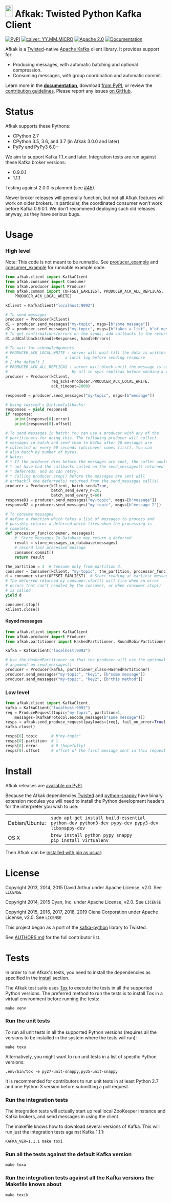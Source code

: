 # <img src="docs/_static/afkak.png" width="23" height="36" alt=""> Afkak: Twisted Python Kafka Client

<a href="https://pypi.org/projects/afkak"><img src="https://img.shields.io/pypi/v/afkak.svg" alt="PyPI"></a>
<a href="https://calver.org/"><img src="https://img.shields.io/badge/calver-YY.MM.MICRO-22bfda.svg" alt="calver: YY.MM.MICRO"></a>
<a href="./LICENSE"><img src="https://img.shields.io/pypi/l/afkak.svg" alt="Apache 2.0"></a>
<a href="https://afkak.readthedocs.io/en/latest/"><img src="https://readthedocs.org/projects/pip/badge/" alt="Documentation"></a>
<!--
TODO: Uncomment this once the build is less flaky.
<a href="https://travis-ci.org/ciena/afkak"><img src="https://travis-ci.org/ciena/afkak.svg?branch=master" alt="Travis CI"></a>
-->

<!--
Everything between the LONG_DESCRIPTION_START and LONG_DESCRIPTION_END
comments is taken as the package long_description by setup.py. Do not
change the formatting of these lines lest that break.
-->
<!-- LONG_DESCRIPTION_START -->

Afkak is a [Twisted](https://twistedmatrix.com/)-native [Apache Kafka](https://kafka.apache.org/) client library.
It provides support for:

* Producing messages, with automatic batching and optional compression.
* Consuming messages, with group coordination and automatic commit.

Learn more in the **[documentation](https://afkak.readthedocs.io/en/latest/)**, download [from PyPI](https://pypi.org/projects/afkak), or review the [contribution guidelines](./CONTRIBUTING.md).
Please report any issues [on GitHub](https://github.com/ciena/afkak/issues).

# Status

Afkak supports these Pythons:

- CPython 2.7
- CPython 3.5, 3.6, and 3.7 (in Afkak 3.0.0 and later)
- PyPy and PyPy3 6.0+

We aim to support Kafka 1.1.<var>x</var> and later.
Integration tests are run against these Kafka broker versions:

- 0.9.0.1
- 1.1.1

Testing against 2.0.0 is planned (see [#45](https://github.com/ciena/afkak/issues/45)).

Newer broker releases will generally function, but not all Afkak features will work on older brokers.
In particular, the coordinated consumer won’t work before Kafka 0.9.0.1.
We don’t recommend deploying such old releases anyway, as they have serious bugs.

# Usage

### High level

Note: This code is not meant to be runnable. See [producer\_example](./examples/producer_example)
and [consumer\_example](./examples/consumer_example) for runnable example code.

```python
from afkak.client import KafkaClient
from afkak.consumer import Consumer
from afkak.producer import Producer
from afkak.common import (OFFSET_EARLIEST, PRODUCER_ACK_ALL_REPLICAS,
    PRODUCER_ACK_LOCAL_WRITE)

kClient = KafkaClient("localhost:9092")

# To send messages
producer = Producer(kClient)
d1 = producer.send_messages("my-topic", msgs=[b"some message"])
d2 = producer.send_messages("my-topic", msgs=[b"takes a list", b"of messages"])
# To get confirmations/errors on the sends, add callbacks to the returned deferreds
d1.addCallbacks(handleResponses, handleErrors)

# To wait for acknowledgements
# PRODUCER_ACK_LOCAL_WRITE : server will wait till the data is written to
#                         a local log before sending response
# [ the default ]
# PRODUCER_ACK_ALL_REPLICAS : server will block until the message is committed
#                            by all in sync replicas before sending a response
producer = Producer(kClient,
                    req_acks=Producer.PRODUCER_ACK_LOCAL_WRITE,
                    ack_timeout=2000)

responseD = producer.send_messages("my-topic", msgs=[b"message"])

# Using twisted's @inlineCallbacks:
responses = yield responseD
if response:
    print(response[0].error)
    print(response[0].offset)

# To send messages in batch: You can use a producer with any of the
# partitioners for doing this. The following producer will collect
# messages in batch and send them to Kafka after 20 messages are
# collected or every 60 seconds (whichever comes first). You can
# also batch by number of bytes.
# Notes:
# * If the producer dies before the messages are sent, the caller would
# * not have had the callbacks called on the send_messages() returned
# * deferreds, and so can retry.
# * Calling producer.stop() before the messages are sent will
# errback() the deferred(s) returned from the send_messages call(s)
producer = Producer(kClient, batch_send=True,
                    batch_send_every_n=20,
                    batch_send_every_t=60)
responseD1 = producer.send_messages("my-topic", msgs=[b"message"])
responseD2 = producer.send_messages("my-topic", msgs=[b"message 2"])

# To consume messages
# define a function which takes a list of messages to process and
# possibly returns a deferred which fires when the processing is
# complete.
def processor_func(consumer, messages):
    #  Store_Messages_In_Database may return a deferred
    result = store_messages_in_database(messages)
    # record last processed message
    consumer.commit()
    return result

the_partition = 3  # Consume only from partition 3.
consumer = Consumer(kClient, "my-topic", the_partition, processor_func)
d = consumer.start(OFFSET_EARLIEST)  # Start reading at earliest message
# The deferred returned by consumer.start() will fire when an error
# occurs that can't handled by the consumer, or when consumer.stop()
# is called
yield d

consumer.stop()
kClient.close()
```

#### Keyed messages
```python
from afkak.client import KafkaClient
from afkak.producer import Producer
from afkak.partitioner import HashedPartitioner, RoundRobinPartitioner

kafka = KafkaClient("localhost:9092")

# Use the HashedPartitioner so that the producer will use the optional key
# argument on send_messages()
producer = Producer(kafka, partitioner_class=HashedPartitioner)
producer.send_messages("my-topic", "key1", [b"some message"])
producer.send_messages("my-topic", "key2", [b"this method"])


```

### Low level

```python
from afkak.client import KafkaClient
kafka = KafkaClient("localhost:9092")
req = ProduceRequest(topic="my-topic", partition=1,
    messages=[KafkaProtocol.encode_message(b"some message")])
resps = afkak.send_produce_request(payloads=[req], fail_on_error=True)
kafka.close()

resps[0].topic      # b"my-topic"
resps[0].partition  # 1
resps[0].error      # 0 (hopefully)
resps[0].offset     # offset of the first message sent in this request
```

# Install

Afkak releases are [available on PyPI][afkak-pypi].

Because the Afkak dependencies [Twisted][twisted] and [python-snappy][python-snappy] have binary extension modules you will need to install the Python development headers for the interpreter you wish to use:

[afkak-pypi]: https://pypi.python.org/pypi/afkak
[twisted]: https://pypi.python.org/pypi/Twisted
[python-snappy]: https://pypi.python.org/pypi/python-snappy

<table>
<tr>
<td>Debian/Ubuntu:
<td><code>sudo apt-get install build-essential python-dev python3-dev pypy-dev pypy3-dev libsnappy-dev</code>
<tr>
<td>OS X
<td><code>brew install python pypy snappy</code></br>
<code>pip install virtualenv</code></td>
</table>

Then Afkak can be [installed with pip as usual][pip-install]:

[pip-install]: https://packaging.python.org/en/latest/installing/

# License

Copyright 2013, 2014, 2015 David Arthur under Apache License, v2.0. See `LICENSE`

Copyright 2014, 2015 Cyan, Inc. under Apache License, v2.0. See `LICENSE`

Copyright 2015, 2016, 2017, 2018, 2019 Ciena Corporation under Apache License, v2.0. See `LICENSE`

This project began as a port of the [kafka-python][kafka-python] library to Twisted.

[kafka-python]: https://github.com/mumrah/kafka-python

See [AUTHORS.md](./AUTHORS.md) for the full contributor list.

<!-- LONG_DESCRIPTION_END -->

# Tests

In order to run Afkak's tests, you need to install the
dependencies as specified in the [install](#install) section.

The Afkak test suite uses [Tox](https://tox.readthedocs.io) to execute the tests
in all the supported Python versions.
The preferred method to run the tests is to install Tox in a virtual
environment before running the tests:

```shell
make venv
```

### Run the unit tests

To run all unit tests in all the supported Python versions (requires all
the versions to be installed in the system where the tests will run):

```shell
make toxu
```

Alternatively, you might want to run unit tests in a list of specific
Python versions:

```shell
.env/bin/tox -e py27-unit-snappy,py35-unit-snappy
```

It is recommended for contributors to run unit tests in at least Python 2.7 and
one Python 3 version before submitting a pull request.

### Run the integration tests

The integration tests will actually start up real local ZooKeeper
instance and Kafka brokers, and send messages in using the client.

The makefile knows how to download several versions of Kafka.
This will run just the integration tests against Kafka 1.1.1:

```shell
KAFKA_VER=1.1.1 make toxi
```

### Run all the tests against the default Kafka version

```shell
make toxa
```

### Run the integration tests against all the Kafka versions the Makefile knows about

```shell
make toxik
```
